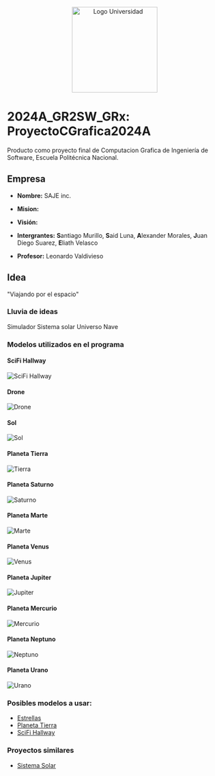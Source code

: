 <p align="center">
  <img src="Recursos/images/EpnLogo.jpg" alt="Logo Universidad" width="200">
</p>

# 2024A_GR2SW_GRx: ProyectoCGrafica2024A
Producto como proyecto final de Computacion Grafica de Ingeniería de Software, Escuela Politécnica Nacional.

## Empresa
  - **Nombre:** SAJE inc.
  - **Mision:**
  - **Visión:**

  - **Intergrantes:** **S**antiago Murillo, **S**aid Luna, **A**lexander Morales, **J**uan Diego Suarez, **E**liath Velasco
  - **Profesor:** Leonardo Valdivieso

## Idea

"Viajando por el espacio"

### Lluvia de ideas
Simulador
Sistema solar
Universo
Nave

### Modelos utilizados en el programa


#### SciFi Hallway
![SciFi Hallway](Recursos/images/modeloNave.png)

#### Drone
![Drone](Recursos/images/modeloDrone.png)

#### Sol
![Sol](Recursos/images/modeloSol.png)

#### Planeta Tierra
![Tierra](Recursos/images/modeloTierra.png)

#### Planeta Saturno
![Saturno](Recursos/images/modeloSaturno.png)

#### Planeta Marte
![Marte](Recursos/images/modeloMarte.png)

#### Planeta Venus
![Venus](Recursos/images/modeloVenus.png)

#### Planeta Jupiter
![Jupiter](Recursos/images/modeloJupiter.png)

#### Planeta Mercurio
![Mercurio](Recursos/images/modeloMercurio.png)

#### Planeta Neptuno
![Neptuno](Recursos/images/modeloNeptuno.png)

#### Planeta Urano
![Urano](Recursos/images/modeloUrano.png)



### Posibles modelos a usar:

- [Estrellas](https://sketchfab.com/3d-models/need-some-space-d6521362b37b48e3a82bce4911409303)
- [Planeta Tierra](https://sketchfab.com/3d-models/earth-5ce4b1465c83432d9bb7e3c30232c02b)
- [SciFi Hallway](https://sketchfab.com/3d-models/scifi-hallway-3f57200663904355a21f6ec6cb768594)

### Proyectos similares
- [Sistema Solar](https://youtu.be/fqXXwvij-Tc?si=zgS2olXHU5tc7oDQ)



